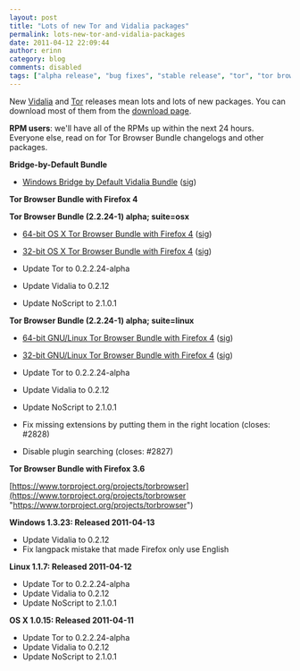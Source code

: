 ```yaml
---
layout: post
title: "Lots of new Tor and Vidalia packages"
permalink: lots-new-tor-and-vidalia-packages
date: 2011-04-12 22:09:44
author: erinn
category: blog
comments: disabled
tags: ["alpha release", "bug fixes", "stable release", "tor", "tor browser bundle", "vidalia"]
---
```


New [Vidalia](http://blog.torproject.org/blog/vidalia-0212-released) and [Tor](http://blog.torproject.org/blog/tor-02224-alpha-out) releases mean lots and lots of new packages. You can download most of them from the [download page](https://www.torproject.org/download/download).

**RPM users**: we'll have all of the RPMs up within the next 24 hours. Everyone else, read on for Tor Browser Bundle changelogs and other packages.

**Bridge-by-Default Bundle**

-   [Windows Bridge by Default Vidalia Bundle](http://www.torproject.org/dist/vidalia-bundles/vidalia-bridge-bundle-0.2.2.24-alpha-0.2.12.exe) ([sig](http://www.torproject.org/dist/vidalia-bundles/vidalia-bridge-bundle-0.2.2.24-alpha-0.2.12.exe.asc))

**Tor Browser Bundle with Firefox 4**

**Tor Browser Bundle (2.2.24-1) alpha; suite=osx**

-   [64-bit OS X Tor Browser Bundle with Firefox 4](http://www.torproject.org/dist/torbrowser/osx/TorBrowser-2.2.24-1-alpha-osx-x86_64-en-US.zip) ([sig](http://www.torproject.org/dist/torbrowser/osx/TorBrowser-2.2.24-1-alpha-osx-x86_64-en-US.zip.asc))
-   [32-bit OS X Tor Browser Bundle with Firefox 4](http://www.torproject.org/dist/torbrowser/osx/TorBrowser-2.2.24-1-alpha-osx-i386-en-US.zip) ([sig](http://www.torproject.org/dist/torbrowser/osx/TorBrowser-2.2.24-1-alpha-osx-i386-en-US.zip.asc))

-   Update Tor to 0.2.2.24-alpha
-   Update Vidalia to 0.2.12
-   Update NoScript to 2.1.0.1

**Tor Browser Bundle (2.2.24-1) alpha; suite=linux**

-   [64-bit GNU/Linux Tor Browser Bundle with Firefox 4](http://www.torproject.org/dist/torbrowser/linux/tor-browser-gnu-linux-x86_64-2.2.24-1-alpha-en-US.tar.gz) ([sig](http://www.torproject.org/dist/torbrowser/linux/tor-browser-gnu-linux-x86_64-2.2.24-1-alpha-en-US.tar.gz.asc))
-   [32-bit GNU/Linux Tor Browser Bundle with Firefox 4](http://www.torproject.org/dist/torbrowser/linux/tor-browser-gnu-linux-i686-2.2.24-1-alpha-en-US.tar.gz) ([sig](http://www.torproject.org/dist/torbrowser/linux/tor-browser-gnu-linux-i686-2.2.24-1-alpha-en-US.tar.gz.asc))

-   Update Tor to 0.2.2.24-alpha
-   Update Vidalia to 0.2.12
-   Update NoScript to 2.1.0.1
-   Fix missing extensions by putting them in the right location (closes: \#2828)
-   Disable plugin searching (closes: \#2827)

**Tor Browser Bundle with Firefox 3.6**

[https://www.torproject.org/projects/torbrowser](https://www.torproject.org/projects/torbrowser "https://www.torproject.org/projects/torbrowser")

**Windows 1.3.23: Released 2011-04-13**

-   Update Vidalia to 0.2.12
-   Fix langpack mistake that made Firefox only use English

**Linux 1.1.7: Released 2011-04-12**

-   Update Tor to 0.2.2.24-alpha
-   Update Vidalia to 0.2.12
-   Update NoScript to 2.1.0.1

**OS X 1.0.15: Released 2011-04-11**

-   Update Tor to 0.2.2.24-alpha
-   Update Vidalia to 0.2.12
-   Update NoScript to 2.1.0.1

